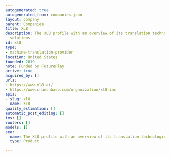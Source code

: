 ```yaml
---
autogenerated: true
autogenerated_from: companies.json
layout: company
parent: Companies
title: XL8
description: The XL8 profile with an overview of its translation technologies and
  solutions
id: xl8
type:
- machine-translation-provider
location: United States
founded: 2019
note: Funded by FuturePlay
active: true
acquired_by: []
urls:
- https://www.xl8.ai/
- https://www.crunchbase.com/organization/xl8-inc
apis:
- slug: xl8
  name: XL8
quality_estimation: []
automatic_post_editing: []
tms: []
routers: []
models: []
seo:
  name: The XL8 profile with an overview of its translation technologies and solutions
  type: Product

---
```


